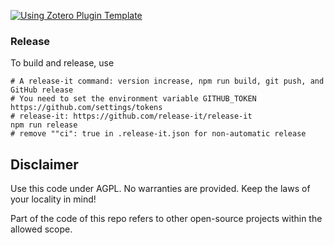 

[![Using Zotero Plugin Template](https://img.shields.io/badge/Using-Zotero%20Plugin%20Template-blue?style=flat-square&logo=github)](https://github.com/windingwind/zotero-plugin-template)

### Release

To build and release, use

```shell
# A release-it command: version increase, npm run build, git push, and GitHub release
# You need to set the environment variable GITHUB_TOKEN https://github.com/settings/tokens
# release-it: https://github.com/release-it/release-it
npm run release
# remove ""ci": true in .release-it.json for non-automatic release
```

## Disclaimer

Use this code under AGPL. No warranties are provided. Keep the laws of your locality in mind!

Part of the code of this repo refers to other open-source projects within the allowed scope.